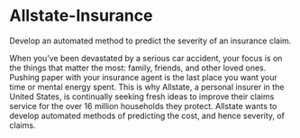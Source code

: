 # Allstate-Insurance
Develop an automated method to predict the severity of an insurance claim.

When you’ve been devastated by a serious car accident, your focus is on the things that matter the most: family, friends, and other loved ones. Pushing paper with your insurance agent is the last place you want your time or mental energy spent. This is why Allstate, a personal insurer in the United States, is continually seeking fresh ideas to improve their claims service for the over 16 million households they protect. Allstate wants to develop automated methods of predicting the cost, and hence severity, of claims. 
